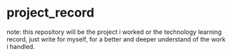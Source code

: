 # project_record
note: this repository will be the project i worked or the technology learning record, just write for myself,  for a better and deeper understand  of the work i handled.

